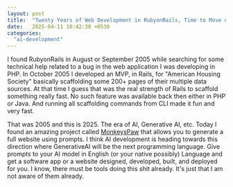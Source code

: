 ```yaml
---
layout: post
title:  "Twenty Years of Web Development in RubyonRails, Time to Move on to AI Development!"
date:   2025-04-11 10:42:30 +0530
categories: 
  "ai-development"
---
```

I found RubyonRails in August or September 2005 while searching for some technical help related to a bug in the web application I was developing in PHP. In October 2005 I developed an MVP, in Rails, for "American Housing Society" basically scaffolding some 200+ pages of their multiple data sources. At that time I guess that was the real strength of Rails to scaffold something really fast. No such feature was available back then either in PHP or Java. And running all scaffolding commands from CLI made it fun and very fast.

That was 2005 and this is 2025. The era of AI, Generative AI, etc. Today I found an amazing project called [MonkeysPaw](https://github.com/sublayerapp/monkeyspaw) that allows you to generate a full website using prompts. I think AI development is heading towards this direction where GenerativeAI will be the next programming language. Give prompts to your AI model in English (or your native possibly) Language and get a software app or a website designed, developed, built, and deployed for you. I know, there must be tools doing this shit already. It's just that I am not aware of them already.
